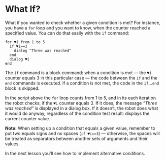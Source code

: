 # What If?

What if you wanted to check whether a given condition is met? For instance, you have a `for` loop and you want to know, when the counter reached a specified value. You can do that easily with the `if` command:

```G1ANT
for ♥i from 1 to 5
  if ♥i==3
    dialog ‴Three was reached‴
  end
  dialog ♥i
end
```

The `if` command is a block command: when a condition is met — the `♥i` counter equals 3 in this particular case — the code between the `if` and the `end` commands is executed. If a condition is not met, the code in the `if`…`end` block is skipped.

In the script above the `for` loop counts from 1 to 5, and in its each iteration the robot checks, if the `♥i` counter equals 3. If it does, the message *“Three was reached”* is displayed in a dialog box. If it doesn’t, the robot does what it would do anyway, regardless of the condition test result: displays the current counter value.

**Note:** When setting up a condition that equals a given value, remember to put two equals signs and no spaces (`if ♥i==3`) — otherwise, the spaces will be treated as separators between another sets of arguments and their values.

In the next lesson you’ll see how to implement alternative conditions.
